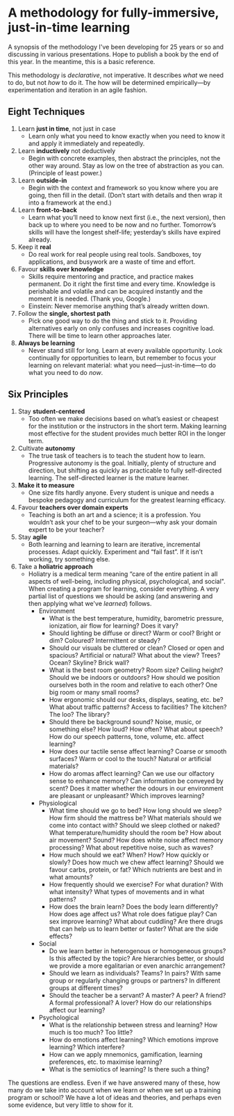 # A methodology for fully-immersive, just-in-time learning

A synopsis of the methodology I've been developing for 25 years or so and discussing in various presentations. Hope to publish a book by the end of this year. In the meantime, this is a basic reference.

This methodology is _declarative_, not imperative. It describes _what_ we need to do, but not _how_ to do it. The how will be determined empirically&mdash;by experimentation and iteration in an agile fashion.

## Eight Techniques

1. Learn **just in time**, not just in case
    * Learn only what you need to know exactly when you need to know it and apply it immediately and repeatedly.
1. Learn **inductively** not deductively
    * Begin with concrete examples, then abstract the principles, not the other way around. Stay as low on the tree of abstraction as you can. (Principle of least power.)
1. Learn **outside-in**
    * Begin with the context and framework so you know where you are going, then fill in the detail. (Don’t start with details and then wrap it into a framework at the end.)
1. Learn **front-to-back**
    * Learn what you’ll need to know next first (i.e., the next version), then back up to where you need to be now and no further. Tomorrow’s skills will have the longest shelf-life; yesterday’s skills have expired already.
1. Keep it **real**
    * Do real work for real people using real tools. Sandboxes, toy applications, and busywork are a waste of time and effort.
1. Favour **skills over knowledge**
    * Skills require mentoring and practice, and practice makes permanent. Do it right the first time and every time. Knowledge is perishable and volatile and can be acquired instantly and the moment it is needed. (Thank you, Google.)
    * Einstein: Never memorise anything that’s already written down.
1. Follow the **single, shortest path**
    * Pick one good way to do the thing and stick to it. Providing alternatives early on only confuses and increases cognitive load. There will be time to learn other approaches later.
1. **Always be learning**
    * Never stand still for long. Learn at every available opportunity. Look continually for opportunities to learn, but remember to focus your learning on relevant material: what you need&mdash;just-in-time&mdash;to do what you need to do _now_.

## Six Principles

1. Stay **student-centered**
    * Too often we make decisions based on what’s easiest or cheapest for the institution or the instructors in the short term. Making learning most effective for the student provides much better ROI in the longer term.
1. Cultivate **autonomy**
    * The true task of teachers is to teach the student how to learn. Progressive autonomy is the goal. Initially, plenty of structure and direction, but shifting as quickly as practicable to fully self-directed learning. The self-directed learner is the mature learner.
1. **Make it to measure**
    * One size fits hardly anyone. Every student is unique and needs a bespoke pedagogy and curriculum for the greatest learning efficacy.
1. Favour **teachers over domain experts**
    * Teaching is both an art and a science; it is a profession. You wouldn’t ask your chef to be your surgeon&mdash;why ask your domain expert to be your teacher?
1. Stay **agile**
    * Both learning and learning to learn are iterative, incremental processes. Adapt quickly. Experiment and “fail fast”. If it isn’t working, try something else.
1. Take a **holiatric approach**
    * Holiatry is a medical term meaning “care of the entire patient in all aspects of well-being, including physical, psychological, and social". When creating a program for learning, consider everything. A very partial list of questions we should be asking (and answering and then applying what we've _learned_) follows.
      * Environment
          * What is the best temperature, humidity, barometric pressure, ionization, air flow for learning? Does it vary?
          * Should lighting be diffuse or direct? Warm or cool? Bright or dim? Coloured? Intermittent or steady?
          * Should our visuals be cluttered or clean? Closed or open and spacious? Artificial or natural? What about the view? Trees? Ocean? Skyline? Brick wall?
          * What is the best room geometry? Room size? Ceiling height? Should we be indoors or outdoors? How should we position ourselves both in the room and relative to each other? One big room or many small rooms?
          * How ergonomic should our desks, displays, seating, etc. be? What about traffic patterns? Access to facilities? The kitchen? The loo? The library?
          * Should there be background sound? Noise, music, or something else? How loud? How often? What about speech? How do our speech patterns, tone, volume, etc. affect learning?
          * How does our tactile sense affect learning? Coarse or smooth surfaces? Warm or cool to the touch? Natural or artificial materials?
          * How do aromas affect learning? Can we use our olfactory sense to enhance memory? Can information be conveyed by scent? Does it matter whether the odours in our environment are pleasant or unpleasant? Which improves learning?
      * Physiological
          * What time should we go to bed? How long should we sleep? How firm should the mattress be? What materials should we come into contact with? Should we sleep clothed or naked? What temperature/humidity should the room be? How about air movement? Sound? How does white noise affect memory processing? What about repetitive noise, such as waves?
          * How much should we eat? When? How? How quickly or slowly? Does how much we chew affect learning? Should we favour carbs, protein, or fat? Which nutrients are best and in what amounts?
          * How frequently should we exercise? For what duration? With what intensity? What types of movements and in what patterns?
          * How does the brain learn? Does the body learn differently? How does age affect us? What role does fatigue play? Can sex improve learning? What about cuddling? Are there drugs that can help us to learn better or faster? What are the side effects?
      * Social
          * Do we learn better in heterogenous or homogeneous groups? Is this affected by the topic? Are hierarchies better, or should we provide a more egalitarian or even anarchic arrangement?
          * Should we learn as individuals? Teams? In pairs? With same group or regularly changing groups or partners? In different groups at different times?
          * Should the teacher be a servant? A master? A peer? A friend? A formal professional? A lover? How do our relationships affect our learning?
      * Psychological
          * What is the relationship between stress and learning? How much is too much? Too little?
          * How do emotions affect learning? Which emotions improve learning? Which interfere?
          * How can we apply mnemonics, gamification, learning preferences, etc. to maximise learning?
          * What is the semiotics of learning? Is there such a thing?

The questions are endless. Even if we have answered many of these, how many do we take into account when we learn or when we set up a training program or school? We have a lot of ideas and theories, and perhaps even some evidence, but very little to show for it.
  
